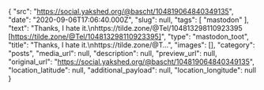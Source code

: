 {
  "src": "https://social.yakshed.org/@bascht/104819064840349135",
  "date": "2020-09-06T17:06:40.000Z",
  "slug": null,
  "tags": [
    "mastodon"
  ],
  "text": "Thanks, I hate it.\nhttps://tilde.zone/@Tel/104813298110923395 [https://tilde.zone/@Tel/104813298110923395]",
  "type": "mastodon_toot",
  "title": "Thanks, I hate it.\nhttps://tilde.zone/@T…",
  "images": [],
  "category": "posts",
  "media_url": null,
  "description": null,
  "preview_url": null,
  "original_url": "https://social.yakshed.org/@bascht/104819064840349135",
  "location_latitude": null,
  "additional_payload": null,
  "location_longitude": null
}